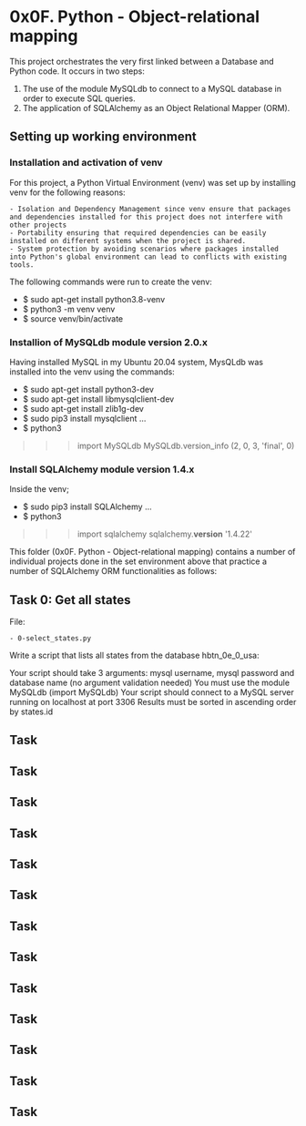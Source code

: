 # 0x0F. Python - Object-relational mapping

This project orchestrates the very first linked between a Database and Python code. It occurs in two steps:

1. The use of the module MySQLdb to connect to a MySQL database in order to execute SQL queries.
2. The application of SQLAlchemy as an Object Relational Mapper (ORM).

## Setting up working environment

### Installation and activation of venv

For this project, a Python Virtual Environment (venv) was set up by installing venv for the following reasons:

	- Isolation and Dependency Management since venv ensure that packages and dependencies installed for this project does not interfere with other projects
	- Portability ensuring that required dependencies can be easily installed on different systems when the project is shared.
	- System protection by avoiding scenarios where packages installed into Python's global environment can lead to conflicts with existing tools.

The following commands were run to create the venv:

* $ sudo apt-get install python3.8-venv
* $ python3 -m venv venv
* $ source venv/bin/activate


### Installion of MySQLdb module version 2.0.x

Having installed MySQL in my Ubuntu 20.04 system, MysQLdb was installed into the venv using the commands:

* $ sudo apt-get install python3-dev
* $ sudo apt-get install libmysqlclient-dev
* $ sudo apt-get install zlib1g-dev
* $ sudo pip3 install mysqlclient
...
* $ python3
>>> import MySQLdb
>>> MySQLdb.version_info
(2, 0, 3, 'final', 0)


### Install SQLAlchemy module version 1.4.x

Inside the venv;

* $ sudo pip3 install SQLAlchemy
...
* $ python3
>>> import sqlalchemy
>>> sqlalchemy.__version__ 
'1.4.22'




This folder (0x0F. Python - Object-relational mapping) contains a number of individual projects done in the set environment above that practice a number of SQLAlchemy ORM functionalities as follows:

## Task 0: Get all states

File:

	- 0-select_states.py
Write a script that lists all states from the database hbtn_0e_0_usa:

Your script should take 3 arguments: mysql username, mysql password and database name (no argument validation needed)
You must use the module MySQLdb (import MySQLdb)
Your script should connect to a MySQL server running on localhost at port 3306
Results must be sorted in ascending order by states.id



## Task



## Task



## Task



## Task



## Task



## Task



## Task



## Task



## Task



## Task



## Task



## Task



## Task
